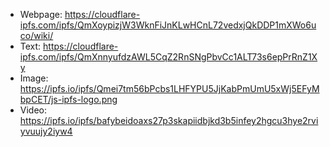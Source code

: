 
- Webpage: https://cloudflare-ipfs.com/ipfs/QmXoypizjW3WknFiJnKLwHCnL72vedxjQkDDP1mXWo6uco/wiki/
- Text: https://cloudflare-ipfs.com/ipfs/QmXnnyufdzAWL5CqZ2RnSNgPbvCc1ALT73s6epPrRnZ1Xy
- Image: https://ipfs.io/ipfs/Qmei7tm56bPcbs1LHFYPU5JjKabPmUmU5xWj5EFyMbpCET/js-ipfs-logo.png
- Video: https://ipfs.io/ipfs/bafybeidoaxs27p3skapiidbjkd3b5infey2hgcu3hye2rviyvuujy2iyw4
